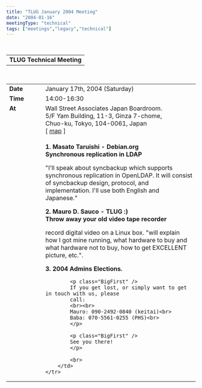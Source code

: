 ```yaml
---
title: "TLUG January 2004 Meeting"
date: "2004-01-16"
meetingType: "technical"
tags: ["meetings","legacy","technical"]
---
```


<br>

<table border="0" cellpadding="3" cellspacing="1" width="70%" /><tr>
		<td /><b>TLUG Technical Meeting</b></td></tr>
</table><br>

<table border="0" width="70%" cellpadding="1" cellspacing="1" />
	<tr />
		<td width="80" valign="top" /><b>Date</b></td>
		<td>January 17th, 2004 (Saturday)<br></td>
	</tr>
	<tr />
		<td width="80" valign="top" /><b>Time</b></td>
		<td>14:00-16:30<br></td>
	</tr>
	<tr />
		<td width="80" valign="top" /><b>At</b></td>
		<td>
			Wall Street Associates Japan Boardroom.<br>
  			5/F Yam Building, 11-3, Ginza 7-chome,<br>
  			Chuo-ku, Tokyo, 104-0061, Japan<br>
			[ <a href="http://www.wallstreetjapan.com/Images/Wsa-Map.gif" target="_blank">map</a> ]<br>
		</td>
	</tr>
	<tr />
		<td width="80" valign="top" />&nbsp;</td>
		<td>

<b>1. Masato Taruishi - Debian.org</b><br>
<b>Synchronous replication in LDAP</b><br>
<p>"I'll speak about syncbackup which supports synchronous replication in
OpenLDAP. It will consist of syncbackup design, protocol, and implementation.
I'll use both English and Japanese."
</p>

<b>2. Mauro D. Sauco - TLUG :)</b><br>
<b>Throw away your old video tape recorder</b><br>
<p>
record digital video on a Linux box.
 "will explain how I got mine running, what hardware to buy and what hardware
not to buy, how to get EXCELLENT picture, etc.".
</p>

<b>3. 2004 Admins Elections.</b><br>

			<p class="BigFirst" />
			If you get lost, or simply want to get in touch with us, please
			call:
			<br><br>
			Mauro: 090-2492-0840 (keitai)<br>
			Baba: 070-5561-0255 (PHS)<br>
			</p>

			<p class="BigFirst" />
			See you there!
			</p>

			<br>
		</td>
	</tr>


</table>
<br>
